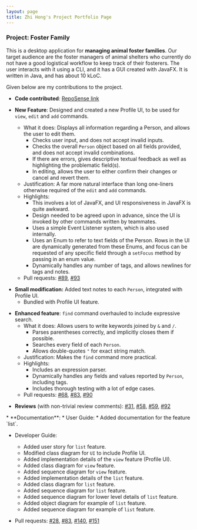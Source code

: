 ```yaml
---
layout: page
title: Zhi Hong's Project Portfolio Page 
---
```


### Project: Foster Family
This is a desktop application for **managing animal foster families**. Our target audience are the foster managers of animal shelters who currently do not have a good logistical workflow to keep track of their fosterers. The user interacts with it using a CLI, and it has a GUI created with JavaFX. It is written in Java, and has about 10 kLoC.

Given below are my contributions to the project.

* **Code contributed**: [RepoSense link](https://nus-cs2103-ay2324s1.github.io/tp-dashboard/?search=h1410101&breakdown=false&sort=groupTitle%20dsc&sortWithin=title&since=2023-09-22&timeframe=commit&mergegroup=&groupSelect=groupByRepos)

* **New Feature**: Designed and created a new Profile UI, to be used for `view`, `edit` and `add` commands.
  * What it does: Displays all information regarding a Person, and allows the user to edit them.
    * Checks user input, and does not accept invalid inputs.
    * Checks the overall `Person` object based on all fields provided, and does not accept invalid combinations.
    * If there are errors, gives descriptive textual feedback as well as highlighting the problematic field(s).
    * In editing, allows the user to either confirm their changes or cancel and revert them.
  * Justification: A far more natural interface than long one-liners otherwise required of the `edit` and `add` commands.
  * Highlights:
    * This involves a lot of JavaFX, and UI responsiveness in JavaFX is quite awkward.
    * Design needed to be agreed upon in advance, since the UI is invoked by other commands written by teammates.
    * Uses a simple Event Listener system, which is also used internally.
    * Uses an Enum to refer to text fields of the Person. Rows in the UI are dynamically generated from these Enums, and focus can be requested of any specific field through a `setFocus` method by passing in an enum value.
    * Dynamically handles any number of tags, and allows newlines for tags and notes.
  * Pull requests: [#89](https://github.com/AY2324S1-CS2103T-T13-4/tp/pull/89), [#93](https://github.com/AY2324S1-CS2103T-T13-4/tp/pull/93)

<div></div>

* **Small modification:** Added text notes to each `Person`, integrated with Profile UI.
  * Bundled with Profile UI feature.

<div style="page-break-after: always;"></div>

* **Enhanced feature**: `find` command overhauled to include expressive search.
    * What it does: Allows users to write keywords joined by `&` and `/`.
        * Parses parentheses correctly, and implicitly closes them if possible.
        * Searches every field of each `Person`.
        * Allows double-quotes `"` for exact string match.
    * Justification: Makes the `find` command more practical.
    * Highlights:
        * Includes an expression parser.
        * Dynamically handles any fields and values reported by `Person`, including tags.
        * Includes thorough testing with a lot of edge cases.
    * Pull requests: [#68](https://github.com/AY2324S1-CS2103T-T13-4/tp/pull/68), [#83](https://github.com/AY2324S1-CS2103T-T13-4/tp/pull/83), [#90](https://github.com/AY2324S1-CS2103T-T13-4/tp/pull/90)
<div></div>

* **Reviews** (with non-trivial review comments): [#31](https://github.com/AY2324S1-CS2103T-T13-4/tp/pull/31), [#58](https://github.com/AY2324S1-CS2103T-T13-4/tp/pull/58), [#59](https://github.com/AY2324S1-CS2103T-T13-4/tp/pull/59), [#92](https://github.com/AY2324S1-CS2103T-T13-4/tp/pull/92)

<div></div>
* **Documentation**:
    * User Guide:
        * Added documentation for the feature `list`.

  * Developer Guide:
      * Added user story for `list` feature.
      * Modified class diagram for `UI` to include Profile UI.
      * Added implementation details of the `view` feature (Profile UI).
      * Added class diagram for `view` feature.
      * Added sequence diagram for `view` feature.
      * Added implementation details of the `list` feature.
      * Added class diagram for `list` feature.
      * Added sequence diagram for `list` feature.
      * Added sequence diagram for lower level details of `list` feature.
      * Added object diagram for example of `list` feature.
      * Added sequence diagram for example of `list` feature.

  * Pull requests: [#28](https://github.com/AY2324S1-CS2103T-T13-4/tp/pull/28), [#83](https://github.com/AY2324S1-CS2103T-T13-4/tp/pull/83), [#140](https://github.com/AY2324S1-CS2103T-T13-4/tp/pull/140), [#151](https://github.com/AY2324S1-CS2103T-T13-4/tp/pull/151) 
